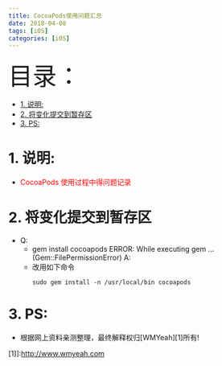 ```yaml
---
title: CocoaPods使用问题汇总
date: 2018-04-08
tags: [iOS]
categories: [iOS]
---
```


<font size=20>目录：</font>
<!-- TOC -->

- [1. 说明:](#1-说明)
- [2. 将变化提交到暂存区](#2-将变化提交到暂存区)
- [3. PS:](#3-ps)

<!-- /TOC -->
# 1. 说明:

* <font color=red>CocoaPods 使用过程中得问题记录</font>


# 2. 将变化提交到暂存区

*   Q:
    *   gem install cocoapods ERROR: While executing gem ... (Gem::FilePermissionError)
    A:
    *   改用如下命令
        ```
        sudo gem install -n /usr/local/bin cocoapods
        ```


# 3. PS:

* 根据网上资料亲测整理，最终解释权归[WMYeah][1]所有!


 [1]]:http://www.wmyeah.com
